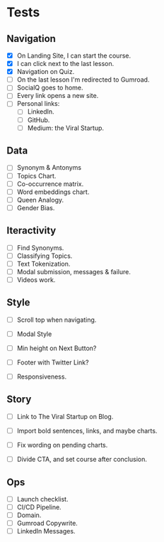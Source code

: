 # Tests

## Navigation
- [X] On Landing Site, I can start the course.
- [X] I can click next to the last lesson.
- [X] Navigation on Quiz.
- [ ] On the last lesson I'm redirected to Gumroad.
- [ ] SocialQ goes to home.
- [ ] Every link opens a new site.
- [ ] Personal links:
    - [ ] LinkedIn.
    - [ ] GitHub.
    - [ ] Medium: the Viral Startup.

## Data
- [ ] Synonym & Antonyms
- [ ] Topics Chart.
- [ ] Co-occurrence matrix.
- [ ] Word embeddings chart.
- [ ] Queen Analogy.
- [ ] Gender Bias.

## Iteractivity
- [ ] Find Synonyms.
- [ ] Classifying Topics.
- [ ] Text Tokenization.
- [ ] Modal submission, messages & failure.
- [ ] Videos work.

## Style
- [ ] Scroll top when navigating.
- [ ] Modal Style
- [ ] Min height on Next Button?
- [ ] Footer with Twitter Link?
- [ ] Responsiveness.
 

## Story
- [ ] Link to The Viral Startup on Blog.
- [ ] Import bold sentences, links, and maybe charts.
- [ ] Fix wording on pending charts.
- [ ] Divide CTA, and set course after conclusion.


## Ops
- [ ] Launch checklist.
- [ ] CI/CD Pipeline.
- [ ] Domain.
- [ ] Gumroad Copywrite.
- [ ] LinkedIn Messages.

